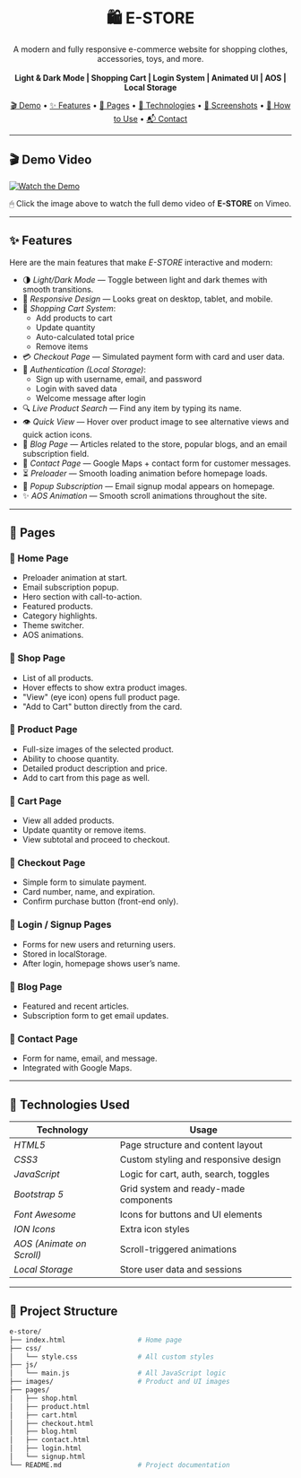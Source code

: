 <h1 align="center">🛍 E-STORE</h1>
<p align="center">
  A modern and fully responsive e-commerce website for shopping clothes, accessories, toys, and more.
  <br><br>
  <strong>Light & Dark Mode | Shopping Cart | Login System | Animated UI | AOS | Local Storage</strong>
</p>

<p align="center">
  <a href="#demo">🎬 Demo</a> • 
  <a href="#features">✨ Features</a> • 
  <a href="#pages">📄 Pages</a> • 
  <a href="#technologies-used">🧰 Technologies</a> • 
  <a href="#screenshots">📸 Screenshots</a> • 
  <a href="#how-to-use">🚀 How to Use</a> • 
  <a href="#contact">📬 Contact</a>
</p>

---

## 🎬 Demo Video

[![Watch the Demo](https://i.imgur.com/MqFQG3b.png)](https://vimeo.com/1089603956/4fa36b28a7)

🖱 Click the image above to watch the full demo video of **E-STORE** on Vimeo.


---

## ✨ Features

Here are the main features that make *E-STORE* interactive and modern:

- 🌗 *Light/Dark Mode* — Toggle between light and dark themes with smooth transitions.
- 📱 *Responsive Design* — Looks great on desktop, tablet, and mobile.
- 🛒 *Shopping Cart System*:
  - Add products to cart
  - Update quantity
  - Auto-calculated total price
  - Remove items
- 💳 *Checkout Page* — Simulated payment form with card and user data.
- 👤 *Authentication (Local Storage)*:
  - Sign up with username, email, and password
  - Login with saved data
  - Welcome message after login
- 🔍 *Live Product Search* — Find any item by typing its name.
- 👁 *Quick View* — Hover over product image to see alternative views and quick action icons.
- 📰 *Blog Page* — Articles related to the store, popular blogs, and an email subscription field.
- 📧 *Contact Page* — Google Maps + contact form for customer messages.
- ⏳ *Preloader* — Smooth loading animation before homepage loads.
- 📩 *Popup Subscription* — Email signup modal appears on homepage.
- ✨ *AOS Animation* — Smooth scroll animations throughout the site.

---

## 📄 Pages

### 🔹 Home Page
- Preloader animation at start.
- Email subscription popup.
- Hero section with call-to-action.
- Featured products.
- Category highlights.
- Theme switcher.
- AOS animations.

### 🔹 Shop Page
- List of all products.
- Hover effects to show extra product images.
- "View" (eye icon) opens full product page.
- "Add to Cart" button directly from the card.

### 🔹 Product Page
- Full-size images of the selected product.
- Ability to choose quantity.
- Detailed product description and price.
- Add to cart from this page as well.

### 🔹 Cart Page
- View all added products.
- Update quantity or remove items.
- View subtotal and proceed to checkout.

### 🔹 Checkout Page
- Simple form to simulate payment.
- Card number, name, and expiration.
- Confirm purchase button (front-end only).

### 🔹 Login / Signup Pages
- Forms for new users and returning users.
- Stored in localStorage.
- After login, homepage shows user’s name.

### 🔹 Blog Page
- Featured and recent articles.
- Subscription form to get email updates.

### 🔹 Contact Page
- Form for name, email, and message.
- Integrated with Google Maps.

---

## 🧰 Technologies Used

| Technology     | Usage                                   |
|----------------|------------------------------------------|
| *HTML5*      | Page structure and content layout        |
| *CSS3*       | Custom styling and responsive design     |
| *JavaScript* | Logic for cart, auth, search, toggles    |
| *Bootstrap 5*| Grid system and ready-made components    |
| *Font Awesome* | Icons for buttons and UI elements      |
| *ION Icons*  | Extra icon styles                       |
| *AOS (Animate on Scroll)* | Scroll-triggered animations |
| *Local Storage* | Store user data and sessions         |

---

## 📁 Project Structure

```bash
e-store/
├── index.html                  # Home page
├── css/
│   └── style.css               # All custom styles
├── js/
│   └── main.js                 # All JavaScript logic
├── images/                     # Product and UI images
├── pages/
│   ├── shop.html
│   ├── product.html
│   ├── cart.html
│   ├── checkout.html
│   ├── blog.html
│   ├── contact.html
│   ├── login.html
│   └── signup.html
└── README.md                   # Project documentation

